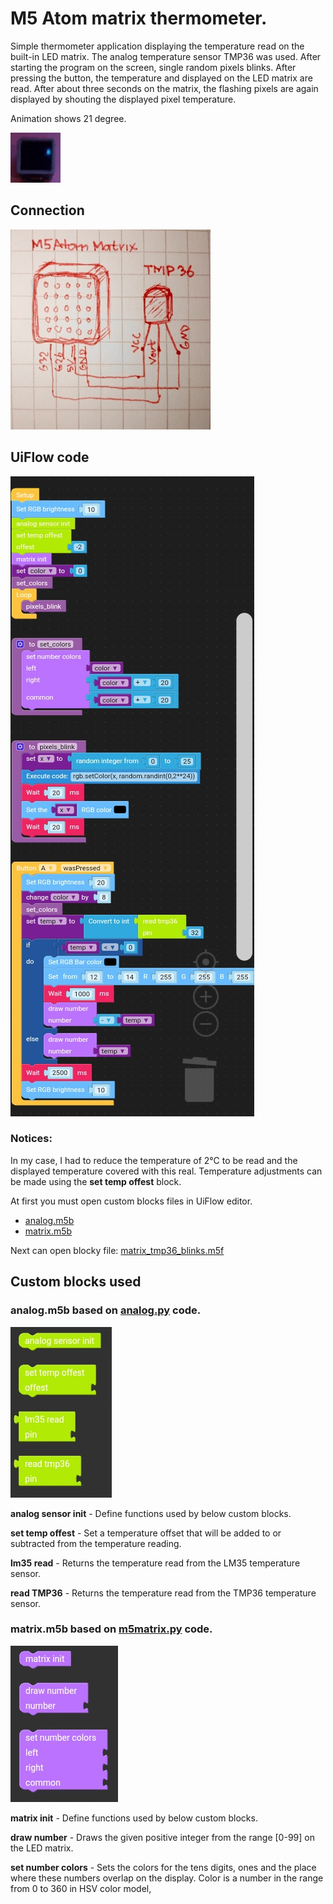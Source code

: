 # M5 Atom matrix thermometer.
Simple thermometer application displaying the temperature read on the built-in LED matrix.
The analog temperature sensor TMP36 was used.
After starting the program on the screen, single random pixels blinks. After pressing the button, the temperature and displayed on the LED matrix are read. After about three seconds on the matrix, the flashing pixels are again displayed by shouting the displayed pixel temperature.

Animation shows 21 degree.

![anim.gif](anim.gif)

## Connection
![schema.jpg](schema.jpg)

## UiFlow code

![code.jpg](code.jpg)

### Notices:
In my case, I had to reduce the temperature of 2°C to be read and the displayed temperature covered with this real. Temperature adjustments can be made using the **set temp offest** block.

At first you must open custom blocks files in UiFlow editor.
- [analog.m5b](analog.m5b)
- [matrix.m5b](matrix.m5b)

Next can open blocky file: [matrix_tmp36_blinks.m5f](matrix_tmp36_blinks.m5f)

## Custom blocks used

### analog.m5b based on [analog.py](src/analog.py) code.

 ![analog.jpg](analog.jpg)
 
 **analog sensor init** - Define functions used by below custom blocks.
 
 **set temp offest** - Set a temperature offset that will be added to or subtracted from the temperature reading.
 
 **lm35 read** - Returns the temperature read from the LM35 temperature sensor.
 
 **read TMP36** - Returns the temperature read from the TMP36 temperature sensor.
 
 ### matrix.m5b based on [m5matrix.py](src/m5matrix.py) code.
 
 ![matrix.jpg](matrix.jpg)
 
 **matrix init** - Define functions used by below custom blocks.
 
 **draw number** - Draws the given positive integer from the range [0-99] on the LED matrix.
 
 **set number colors** - Sets the colors for the tens digits, ones and the place where these numbers overlap on the display.
Color is a number in the range from 0 to 360 in HSV color model, 
 
